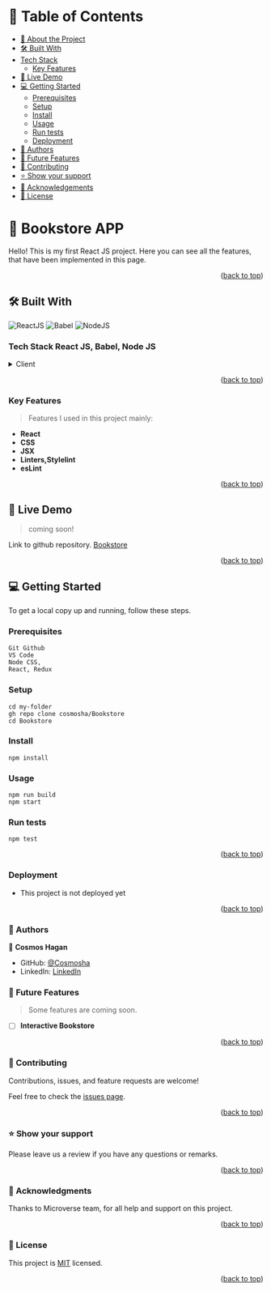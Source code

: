 # 📗 Table of Contents

- [📖 About the Project](#about-project)
- [🛠 Built With](#built-with)
- [Tech Stack](#tech-stack)
  - [Key Features](#key-features)
- [🚀 Live Demo](#live-demo)
- [💻 Getting Started](#getting-started)
  - [Prerequisites](#prerequisites)
  - [Setup](#setup)
  - [Install](#install)
  - [Usage](#usage)
  - [Run tests](#run-tests)
  - [Deployment](#triangular_flag_on_post-deployment)
- [👥 Authors](#authors)
- [🔭 Future Features](#future-features)
- [🤝 Contributing](#contributing)
- [⭐️ Show your support](#support)
- [🙏 Acknowledgements](#acknowledgements)
- [📝 License](#license)

# 📖 Bookstore APP <a name="#about-project"></a>

Hello! This is my first React JS project. Here you can see all the features, that have been implemented in this page.

<p align="right">(<a href="#readme-top">back to top</a>)</p>

## 🛠 Built With <a name="built-with"></a>

![ReactJS](https://icongr.am/devicon/react-original.svg?size=50&color=currentColor)
![Babel](https://icongr.am/devicon/babel-original.svg?size=50&color=currentColor)
![NodeJS](https://icongr.am/devicon/nodejs-original.svg?size=50&color=currentColor)

### Tech Stack <a name="#tech-stack"> React JS, Babel, Node JS</a>

<details>
  <summary>Client</summary>
  <ul>
    <li><a href="#">React JS</a></li>
  </ul>
</details>

<p align="right">(<a href="#readme-top">back to top</a>)</p>

### Key Features <a name="key-features"></a>

> Features I used in this project mainly:

- **React**
- **CSS**
- **JSX**
- **Linters,Stylelint**
- **esLint**

<p align="right">(<a href="#readme-top">back to top</a>)</p>

## 🚀 Live Demo <a name="live-demo"></a>

> coming soon!

Link to github repository. [Bookstore](https://github.com/cosmosha/Bookstore)

<p align="right">(<a href="#readme-top">back to top</a>)</p>

## 💻 Getting Started <a name="getting-started"></a>

To get a local copy up and running, follow these steps.

### Prerequisites

```
Git Github
VS Code
Node CSS,
React, Redux
```

### Setup

```
cd my-folder
gh repo clone cosmosha/Bookstore
cd Bookstore
```

### Install

```
npm install
```

### Usage

```
npm run build
npm start
```

### Run tests

```
npm test
```

<p align="right">(<a href="#readme-top">back to top</a>)</p>

### Deployment

- This project is not deployed yet

<p align="right">(<a href="#readme-top">back to top</a>)</p>

### 👥 Authors <a name="#authors"></a>

👤 **Cosmos Hagan**

- GitHub: [@Cosmosha](https://github.com/Cosmosha)
- LinkedIn: [LinkedIn](https://www.linkedin.com/in/cosmos-hagan-1361871ba)

### 🔭 Future Features <a name="future-features"></a>

> Some features are coming soon.

- [ ] **Interactive Bookstore**

<p align="right">(<a href="#readme-top">back to top</a>)</p>

### 🤝 Contributing <a name="contributing"></a>

Contributions, issues, and feature requests are welcome!

Feel free to check the [issues page](https://github.com/cosmosha/Bookstore/issues).

<p align="right">(<a href="#readme-top">back to top</a>)</p>

### ⭐️ Show your support <a name="support"></a>

Please leave us a review if you have any questions or remarks.

<p align="right">(<a href="#readme-top">back to top</a>)</p>

### 🙏 Acknowledgments <a name="acknowledgements"></a>

Thanks to Microverse team, for all help and support on this project.

<p align="right">(<a href="#readme-top">back to top</a>)</p>

### 📝 License <a name="license"></a>

This project is [MIT](MIT.md) licensed.

<p align="right">(<a href="#readme-top">back to top</a>)</p>

